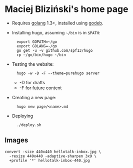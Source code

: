 Maciej Bliziński's home page
============================

* Requires [golang](http://golang.org/) 1.3+, installed using
[godeb](http://blog.labix.org/2013/06/15/in-flight-deb-packages-of-go).
* Installing hugo, assuming `~/bin` is in `$PATH`:

        export GOPATH=~/go
        export GOLANG=~/go
        go get -u -v github.com/spf13/hugo
        cp ~/go/bin/hugo ~/bin

* Testing the website:

        hugo -w -D -F --theme=purehugo server

  * -D for drafts
  * -F for future content

* Creating a new page:

        hugo new page/<name>.md

* Deploying

        ./deploy.sh

## Images

    convert -size 440x440 hellotalk-inbox.jpg \
      -resize 440x440 -adaptive-sharpen 3x9 \
      +profile '*' hellotalk-inbox-440.jpg
